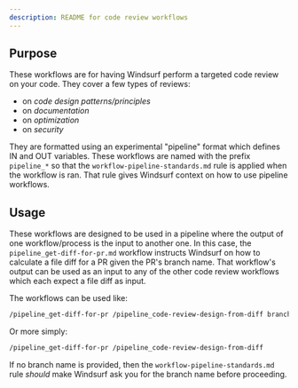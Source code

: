 ```yaml
---
description: README for code review workflows
---
```


## Purpose

These workflows are for having Windsurf perform a targeted code review on your code. They cover a few types of reviews:
 - on _code design patterns/principles_
 - on _documentation_
 - on _optimization_
 - on _security_

They are formatted using an experimental "pipeline" format which defines IN and OUT variables. These workflows are named with the prefix `pipeline_*` so that the `workflow-pipeline-standards.md` rule is applied when the workflow is ran. That rule gives Windsurf context on how to use pipeline workflows.

## Usage

These workflows are designed to be used in a pipeline where the output of one workflow/process is the input to another one. In this case, the `pipeline_get-diff-for-pr.md` workflow instructs Windsurf on how to calculate a file diff for a PR given the PR's branch name. That workflow's output can be used as an input to any of the other code review workflows which each expect a file diff as input.

The workflows can be used like:

```bash
/pipeline_get-diff-for-pr /pipeline_code-review-design-from-diff branchName: {name/of/branch}
```

Or more simply:


```bash
/pipeline_get-diff-for-pr /pipeline_code-review-design-from-diff
```

If no branch name is provided, then the `workflow-pipeline-standards.md` rule _should_ make Windsurf ask you for the branch name before proceeding.